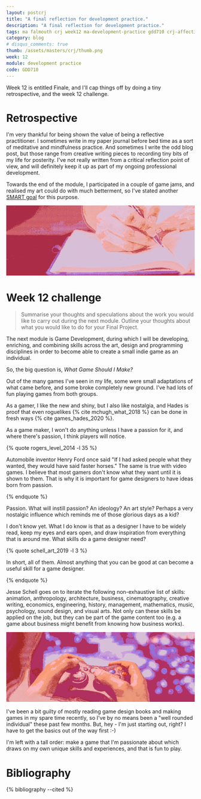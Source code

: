 ```yaml
---
layout: postcrj
title: "A final reflection for development practice."
description: "A final reflection for development practice."
tags: ma falmouth crj week12 ma-development-practice gdd710 crj-affective crj-cognitive crj-procedural
category: blog
# disqus_comments: true
thumb: /assets/masters/crj/thumb.png
week: 12
module: development practice
code: GDD710
---
```


Week 12 is entitled Finale, and I'll cap things off by doing a tiny retrospective, and the week 12 challenge.

# Retrospective

I'm very thankful for being shown the value of being a reflective practitioner. I sometimes write in my paper journal before bed time as a sort of meditative and mindfulness practice. And sometimes I write the odd blog post, but those range from creative writing pieces to recording tiny bits of my life for posterity. I've not really written from a critical reflection point of view, and will definitely keep it up as part of my ongoing professional development.

Towards the end of the module, I participated in a couple of game jams, and realised my art could do with much betterment, so I've stated another [SMART goal](/masters/goals#be-a-better-artist) for this purpose.

![Reflective journaling](/assets/posts/2020-12-07-a-final-reflection-for-development-practice/journal.png)

# Week 12 challenge

> Summarise your thoughts and speculations about the work you would like to carry out during the next module.
> Outline your thoughts about what you would like to do for your Final Project.

The next module is Game Development, during which I will be developing, enriching, and combining skills across the art, design and programming disciplines in order to become able to create a small indie game as an individual. 

So, the big question is, *What Game Should I Make?*

Out of the many games I've seen in my life, some were small adaptations of what came before, and some broke completely new ground. I've had lots of fun playing games from both groups. 

As a gamer, I like the new and shiny, but I also like nostalgia, and Hades is proof that even roguelikes {% cite mchugh_what_2018 %} can be done in fresh ways {% cite games_hades_2020 %}.

As a game maker, I won't do anything unless I have a passion for it, and where there's passion, I think players will notice.

{% quote rogers_level_2014 -l 35 %}

Automobile inventor Henry Ford once said "If I had asked people what they wanted, they would have said faster horses." The same is true with video games. I believe that most gamers don't know what they want until it is shown to them. That is why <span class="highlight">it is important for game designers to have ideas born from passion.</span>

{% endquote %}

Passion. What will instill passion? An ideology? An art style? Perhaps a very nostalgic influence which reminds me of those glorious days as a kid?

I don't know yet. What I do know is that as a designer I have to be widely read, keep my eyes and ears open, and draw inspiration from everything that is around me. What skills do a game designer need? 

{% quote schell_art_2019 -l 3 %}

In short, all of them. Almost anything that you can be good at can become a useful skill for a game designer.

{% endquote %}

Jesse Schell goes on to iterate the following non-exhaustive list of skills: animation, anthropology, architecture, business, cinematography, creative writing, economics, engineering, history, management, mathematics, music, psychology, sound design, and visual arts. Not only can these skills be applied on the job, but they can be part of the game content too (e.g. a game about business might benefit from knowing how business works).

![What game do they want? © University of Rochester](/assets/posts/2020-12-07-a-final-reflection-for-development-practice/gaming.png)

I've been a bit guilty of mostly reading game design books and making games in my spare time recently, so I've by no means been a "well rounded individual" these past few months. But, hey - I'm just starting out, right? I have to get the basics out of the way first :-)

I'm left with a tall order: make a game that I'm passionate about which draws on my own unique skills and experiences, and that is fun to play.

# Bibliography

{% bibliography --cited %}
